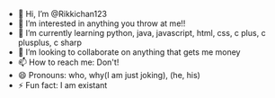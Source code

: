 - 👋 Hi, I’m @Rikkichan123
- 👀 I’m interested in anything you throw at me!!
- 🌱 I’m currently learning python, java, javascript, html, css, c plus, c plusplus, c sharp
- 💞️ I’m looking to collaborate on anything that gets me money
- 📫 How to reach me: Don't!
- 😄 Pronouns: who, why(I am just joking), (he, his)
- ⚡ Fun fact: I am existant

